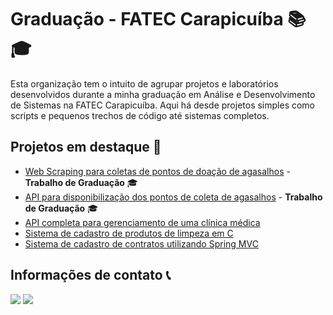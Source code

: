 # Graduação - FATEC Carapicuíba 📚🎓

Esta organização tem o intuito de agrupar projetos e laboratórios desenvolvidos durante a minha graduação em Análise e Desenvolvimento de Sistemas na FATEC Carapicuíba. Aqui há desde projetos simples como scripts e pequenos trechos de código até sistemas completos.

## Projetos em destaque 🥇

* [Web Scraping para coletas de pontos de doação de agasalhos](https://github.com/fatec-degree/fatec-tg-scraping-donations-points) - **Trabalho de Graduação** 🎓
* [API para disponibilização dos pontos de coleta de agasalhos](https://github.com/fatec-degree/fatec-tg-api-donations-points) - **Trabalho de Graduação** 🎓
* [API completa para gerenciamento de uma clínica médica](https://github.com/fatec-degree/rest-api-clinica-medica)
* [Sistema de cadastro de produtos de limpeza em C](https://github.com/fatec-degree/cadastro-produtos-limpeza-C)
* [Sistema de cadastro de contratos utilizando Spring MVC](https://github.com/fatec-degree/sistema-cadastro-contratos)

## Informações de contato 📞

<a href="https://www.linkedin.com/in/pedro-henrique-pereira-almeida/" target="_blank"><img src="https://img.shields.io/badge/-LinkedIn-%230077B5?style=for-the-badge&logo=linkedin&logoColor=white" target="_blank"></a> 
<a href = "mailto:pedro.6571almeida@gmail.com"><img src="https://img.shields.io/badge/-Gmail-%23333?style=for-the-badge&logo=gmail&logoColor=white" target="_blank"></a>
